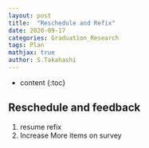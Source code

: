 ```yaml
---
layout: post
title:  "Reschedule and Refix"
date: 2020-09-17
categories: Graduation_Research
tags: Plan
mathjax: true
author: S.Takahashi
---
```


* content
{:toc}

## Reschedule and feedback

1. resume refix
2. Increase More items on survey